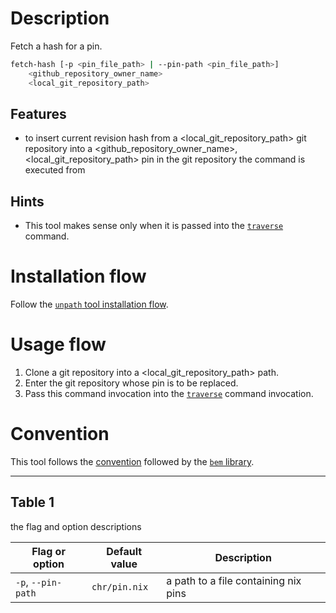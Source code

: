 # Description

Fetch a hash for a pin.

```bash
fetch-hash [-p <pin_file_path> | --pin-path <pin_file_path>]
    <github_repository_owner_name>
    <local_git_repository_path>
```

## Features

- to insert current revision hash
from a <local_git_repository_path> git repository
into a <github_repository_owner_name>, <local_git_repository_path> pin
in the git repository the command is executed from

## Hints

- This tool makes sense only
when it is passed
into the [`traverse`](https://github.com/monadosquito/traverse) command.

# Installation flow

Follow the [`unpath` tool installation flow](https://github.com/monadosquito/unpath#installation-flow).

# Usage flow

1. Clone a git repository into a <local_git_repository_path> path.
2. Enter the git repository whose pin is to be replaced.
3. Pass this command invocation
into the [`traverse`](https://github.com/monadosquito/traverse) command invocation.

# Convention

This tool follows the [convention](https://github.com/monadosquito/bem#convention)
followed by the [`bem` library](https://github.com/monadosquito/bem).

---

## Table 1

the flag and option descriptions

|Flag or option    |Default value|Description                         |
|------------------|-------------|------------------------------------|
|`-p`, `--pin-path`|`chr/pin.nix`|a path to a file containing nix pins|
